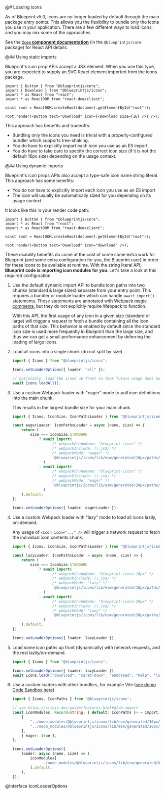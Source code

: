 @# Loading icons

As of Blueprint v5.0, icons are no longer loaded by default through the main package entry points. This allows you the flexibility
to bundle only the icons you use in your application. There are a few different ways to load icons, and you may mix some of the
approaches.

<div class="@ns-callout @ns-intent-primary @ns-icon-info-sign">

See the [**`Icon` component documentation**](#core/components/icon) (in the `@blueprintjs/core` package) for React API details.

</div>

@## Using static imports

Blueprint's icon prop APIs accept a JSX element. When you use this type, you are expected to supply an SVG React element imported
from the icons package.

```tsx
import { Button } from "@blueprintjs/core";
import { Download } from "@blueprintjs/icons";
import * as React from "react";
import * as ReactDOM from "react-dom/client";

const root = ReactDOM.createRoot(document.getElementById("root"));

root.render(<Button text="Download" icon={<Download size={16} />} />);
```

This approach has benefits and tradeoffs:

-   Bundling only the icons you need is trivial with a properly-configured bundler which supports tree-shaking.
-   You do have to explicitly import each icon you use as an ES import.
-   You do have to take care to specify the correct icon size (if it is not the default 16px size) depending on the usage context.

@## Using dynamic imports

Blueprint's icon props APIs _also_ accept a type-safe icon name string literal. This approach has some benefits:

-   You _do not_ have to explicitly import each icon you use as an ES import
-   The icon will usually be automatically sized for you depending on its usage context

It looks like this in your render code path:

```tsx
import { Button } from "@blueprintjs/core";
import * as React from "react";
import * as ReactDOM from "react-dom/client";

const root = ReactDOM.createRoot(document.getElementById("root"));

root.render(<Button text="Download" icon="download" />);
```

These usability benefits do come at the cost of some some extra work for Blueprint (and some extra configuration for you, the
Blueprint user) in order for these icons to be available at runtime. With the string literal API, **Blueprint code is
importing icon modules for you**. Let's take a look at this required configuration.

1. Use the default dynamic import API to bundle icon paths into two chunks (standard & large sizes) separate from your
   entry point. This requires a bundler or module loader which can handle `await import()` statements. These statements
   are annotated with [Webpack magic comments](https://webpack.js.org/api/module-methods/#magic-comments), but they do
   not explicitly require Webpack to function.

    With this API, the first usage of any icon in a given size (standard or large) will trigger a request to fetch a
    bundle containing all the icon paths of that size. This behavior is enabled by default since the standard icon size
    is used more frequently in Blueprint than the large size, and thus we can get a small performance enhancement by
    deferring the loading of large icons.

2. Load all icons into a single chunk (do not split by size)

    ```ts
    import { Icons } from "@blueprintjs/icons";

    Icons.setLoaderOptions({ loader: "all" });

    // optionally, load the icons up-front so that future usage does not trigger a network request
    await Icons.loadAll();
    ```

3. Use a custom Webpack loader with "eager" mode to pull icon definitions into the main chunk.

    This results in the largest bundle size for your main chunk.

    ```ts
    import { Icons, IconSize, IconPathsLoader } from "@blueprintjs/icons";

    const eagerLoader: IconPathsLoader = async (name, size) => {
        return (
            size === IconSize.STANDARD
                ? await import(
                      /* webpackChunkName: "blueprint-icons" */
                      /* webpackInclude: /\.js$/ */
                      /* webpackMode: "eager" */
                      `@blueprintjs/icons/lib/esm/generated/16px/paths/${name}`
                  )
                : await import(
                      /* webpackChunkName: "blueprint-icons" */
                      /* webpackInclude: /\.js$/ */
                      /* webpackMode: "eager" */
                      `@blueprintjs/icons/lib/esm/generated/20px/paths/${name}`
                  )
        ).default;
    };

    Icons.setLoaderOptions({ loader: eagerLoader });
    ```

4. Use a custom Webpack loader with "lazy" mode to load all icons lazily, on-demand.

    Any usage of `<Icon icon="..." />` will trigger a network request to fetch the individual icon contents chunk.

    ```ts
    import { Icons, IconSize, IconPathsLoader } from "@blueprintjs/icons";

    const lazyLoader: IconPathsLoader = async (name, size) => {
        return (
            size === IconSize.STANDARD
                ? await import(
                      /* webpackChunkName: "blueprint-icons-16px" */
                      /* webpackInclude: /\.js$/ */
                      /* webpackMode: "lazy" */
                      `@blueprintjs/icons/lib/esm/generated/16px/paths/${name}`
                  )
                : await import(
                      /* webpackChunkName: "blueprint-icons-20px" */
                      /* webpackInclude: /\.js$/ */
                      /* webpackMode: "lazy" */
                      `@blueprintjs/icons/lib/esm/generated/20px/paths/${name}`
                  )
        ).default;
    };

    Icons.setLoaderOptions({ loader: lazyLoader });
    ```

5. Load some icon paths up front (dynamically) with network requests, and the rest lazily/on-demand.

    ```ts
    import { Icons } from "@blueprintjs/icons";

    Icons.setLoaderOptions({ loader: lazyLoader });
    await Icons.load(["download", "caret-down", "endorsed", "help", "lock"]);
    ```

6. Use a custom loaders with other bundlers, for example Vite ([see demo Code Sandbox here](https://codesandbox.io/p/sandbox/blueprint-v5-x-sandbox-react-16-wy0ojy)).

    ```ts
    import { Icons, IconPaths } from "@blueprintjs/icons";

    // see https://vitejs.dev/guide/features.html#glob-import
    const iconModules: Record<string, { default: IconPaths }> = import.meta.glob(
        [
            "../node_modules/@blueprintjs/icons/lib/esm/generated/16px/paths/*.js",
            "../node_modules/@blueprintjs/icons/lib/esm/generated/20px/paths/*.js",
        ],
        { eager: true },
    );

    Icons.setLoaderOptions({
        loader: async (name, size) => (
            iconModules[
                `../node_modules/@blueprintjs/icons/lib/esm/generated/${size}px/paths/${name}.js`
            ].default,
        ),
    });
    ```

@interface IconLoaderOptions
